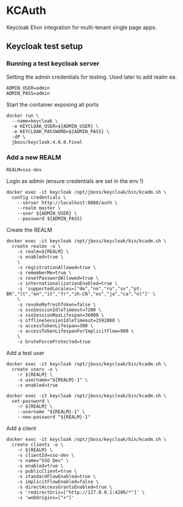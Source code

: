 # KCAuth

Keycloak Elixir integration for multi-tenant single page apps.

## Keycloak test setup

### Running a test keycloak server

Setting the admin credentials for testing. Used later to add realm ea.

```
ADMIN_USER=admin
ADMIN_PASS=admin
```

Start the container exposing all ports

```
docker run \
  --name=keycloak \
  -e KEYCLOAK_USER=${ADMIN_USER} \
  -e KEYCLOAK_PASSWORD=${ADMIN_PASS} \
  -dP \
  jboss/keycloak:4.0.0.Final
```


### Add a new REALM

```
REALM=sso-dev
```

Login as admin (ensure credentials are set in the env !)

```
docker exec -it keycloak /opt/jboss/keycloak/bin/kcadm.sh \
  config credentials \
    --server http://localhost:8080/auth \
    --realm master \
    --user ${ADMIN_USER} \
    --password ${ADMIN_PASS}
```

Create the REALM  

```
docker exec -it keycloak /opt/jboss/keycloak/bin/kcadm.sh \
  create realms -o \
    -s realm=${REALM} \
    -s enabled=true \
    \
    -s registrationAllowed=true \
    -s rememberMe=true \
    -s resetPasswordAllowed=true \
    -s internationalizationEnabled=true \
    -s 'supportedLocales=["de","no","ru","sv","pt-BR","lt","en","it","fr","zh-CN","es","ja","ca","nl"]' \
    \
    -s revokeRefreshToken=false \
    -s ssoSessionIdleTimeout=7200 \
    -s ssoSessionMaxLifespan=36000 \
    -s offlineSessionIdleTimeout=2592000 \
    -s accessTokenLifespan=300 \
    -s accessTokenLifespanForImplicitFlow=900 \
    \
    -s bruteForceProtected=true
```

Add a test user

```
docker exec -it keycloak /opt/jboss/keycloak/bin/kcadm.sh \
  create users -o \
    -r ${REALM} \
    -s username="${REALM}-1" \
    -s enabled=true

docker exec -it keycloak /opt/jboss/keycloak/bin/kcadm.sh \
  set-password \
    -r ${REALM} \
    --username "${REALM}-1" \
    --new-password "${REALM}-1"
```

Add a client

```
docker exec -it keycloak /opt/jboss/keycloak/bin/kcadm.sh \
  create clients -o \
    -r ${REALM} \
    -s clientId=sso-dev \
    -s name="SSO Dev" \
    -s enabled=true \
    -s publicClient=true \
    -s standardFlowEnabled=true \
    -s implicitFlowEnabled=false \
    -s directAccessGrantsEnabled=true \
    -s 'redirectUris=["http://127.0.0.1:4200/*"]' \
    -s 'webOrigins=["+"]'
```

